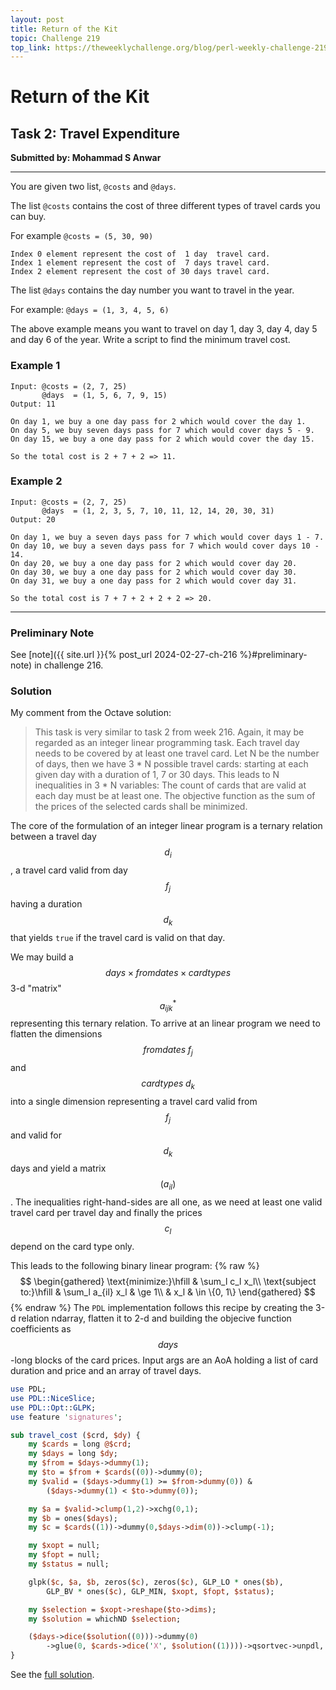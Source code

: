 ```yaml
---
layout: post
title: Return of the Kit
topic: Challenge 219
top_link: https://theweeklychallenge.org/blog/perl-weekly-challenge-219
---
```

# Return of the Kit

## Task 2: Travel Expenditure
**Submitted by: Mohammad S Anwar**

---
You are given two list, `@costs` and `@days`.

The list `@costs` contains the cost of three different types of travel cards you can buy.

For example `@costs = (5, 30, 90)`
```
Index 0 element represent the cost of  1 day  travel card.
Index 1 element represent the cost of  7 days travel card.
Index 2 element represent the cost of 30 days travel card.
```
The list `@days` contains the day number you want to travel in the year.

For example: `@days = (1, 3, 4, 5, 6)`

The above example means you want to travel on day 1, day 3, day 4, day 5 and day 6 of the year.
Write a script to find the minimum travel cost.

### Example 1
```
Input: @costs = (2, 7, 25)
       @days  = (1, 5, 6, 7, 9, 15)
Output: 11

On day 1, we buy a one day pass for 2 which would cover the day 1.
On day 5, we buy seven days pass for 7 which would cover days 5 - 9.
On day 15, we buy a one day pass for 2 which would cover the day 15.

So the total cost is 2 + 7 + 2 => 11.
```
### Example 2
```
Input: @costs = (2, 7, 25)
       @days  = (1, 2, 3, 5, 7, 10, 11, 12, 14, 20, 30, 31)
Output: 20

On day 1, we buy a seven days pass for 7 which would cover days 1 - 7.
On day 10, we buy a seven days pass for 7 which would cover days 10 - 14.
On day 20, we buy a one day pass for 2 which would cover day 20.
On day 30, we buy a one day pass for 2 which would cover day 30.
On day 31, we buy a one day pass for 2 which would cover day 31.

So the total cost is 7 + 7 + 2 + 2 + 2 => 20.
```
---
### Preliminary Note
See [note]({{ site.url }}{% post_url 2024-02-27-ch-216 %}#preliminary-note) in challenge 216.

### Solution
My comment from the Octave solution:

> This task is very similar to task 2 from week 216.  Again, it may
> be regarded as an integer linear programming task.
> Each travel day needs to be covered by at least one travel card.
> Let N be the number of days, then we have 3 * N possible travel
> cards: starting at each given day with a duration of 1, 7 or 30
> days.  This leads to N inequalities in 3 * N variables: The count
> of cards that are valid at each day must be at least one.  The
> objective function as the sum of the prices of the selected cards
> shall be minimized.

The core of the formulation of an integer linear program is a ternary relation between a travel day $$d_i$$, a travel card valid from day $$f_j$$ having a duration $$d_k$$ that yields `true` if the travel card is valid on that day.

We may build a $$\mathit{days} \times \mathit{fromdates} \times \mathit{cardtypes}$$
3-d "matrix" $$a_{ijk}^*$$ representing this ternary relation.
To arrive at an linear program we need to flatten the dimensions $$\mathit{fromdates}\;f_j$$ and
$$\mathit{cardtypes}\;d_k$$ into a single dimension representing a travel card valid from $$f_j$$
and valid for $$d_k$$ days and yield a matrix $$(a_{il})$$.
The inequalities right-hand-sides are all one, as we need at least one valid travel card per travel day and finally the prices $$c_l$$ depend on the card type only.

This leads to the following binary linear program:
{% raw %}
$$
\begin{gathered}
\text{minimize:}\hfill & \sum_l c_l x_l\\
\text{subject to:}\hfill & \sum_l a_{il} x_l & \ge 1\\
& x_l & \in \{0, 1\}
\end{gathered}
$$
{% endraw %}
The `PDL` implementation follows this recipe by creating the 3-d relation ndarray, flatten it to 2-d
and building the objecive function coefficients as $$\mathit{days}$$-long blocks of the card prices.
Input args are an AoA holding a list of card duration and price and an array of travel days.
```perl
use PDL;
use PDL::NiceSlice;
use PDL::Opt::GLPK;
use feature 'signatures';

sub travel_cost ($crd, $dy) {
    my $cards = long @$crd;
    my $days = long $dy;
    my $from = $days->dummy(1);
    my $to = $from + $cards((0))->dummy(0);
    my $valid = ($days->dummy(1) >= $from->dummy(0)) &
        ($days->dummy(1) < $to->dummy(0));

    my $a = $valid->clump(1,2)->xchg(0,1);
    my $b = ones($days);
    my $c = $cards((1))->dummy(0,$days->dim(0))->clump(-1);

    my $xopt = null;
    my $fopt = null;
    my $status = null;

    glpk($c, $a, $b, zeros($c), zeros($c), GLP_LO * ones($b),
        GLP_BV * ones($c), GLP_MIN, $xopt, $fopt, $status);

    my $selection = $xopt->reshape($to->dims);
    my $solution = whichND $selection;

    ($days->dice($solution((0)))->dummy(0)
        ->glue(0, $cards->dice('X', $solution((1))))->qsortvec->unpdl, $fopt);
}

```

See the [full solution](https://github.com/manwar/perlweeklychallenge-club/blob/master/challenge-219/jo-37/perl/ch-2.pl).
